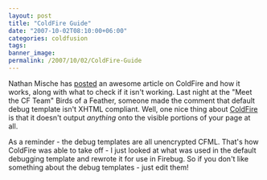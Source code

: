```yaml
---
layout: post
title: "ColdFire Guide"
date: "2007-10-02T08:10:00+06:00"
categories: coldfusion 
tags: 
banner_image: 
permalink: /2007/10/02/ColdFire-Guide
---
```


Nathan Mische has <a href="http://www.mischefamily.com/nathan/index.cfm/2007/10/1/How-ColdFire-Works">posted</a> an awesome article on ColdFire and how it works, along with what to check if it isn't working. Last night at the "Meet the CF Team" Birds of a Feather, someone made the comment that default debug template isn't XHTML compliant. Well, one nice thing about <a href="http://coldfire.riaforge.org">ColdFire</a> is that it doesn't output <i>anything</i> onto the visible portions of your page at all. 

As a reminder - the debug templates are all unencrypted CFML. That's how ColdFire was able to take off - I just looked at what was used in the default debugging template and rewrote it for use in Firebug. So if you don't like something about the debug templates - just edit them!